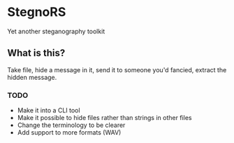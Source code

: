 # StegnoRS
Yet another steganography toolkit

## What is this?
Take file, hide a message in it, send it to someone you'd fancied, extract the hidden message.

### TODO
* Make it into a CLI tool
* Make it possible to hide files rather than strings in other files
* Change the terminology to be clearer
* Add support to more formats (WAV)